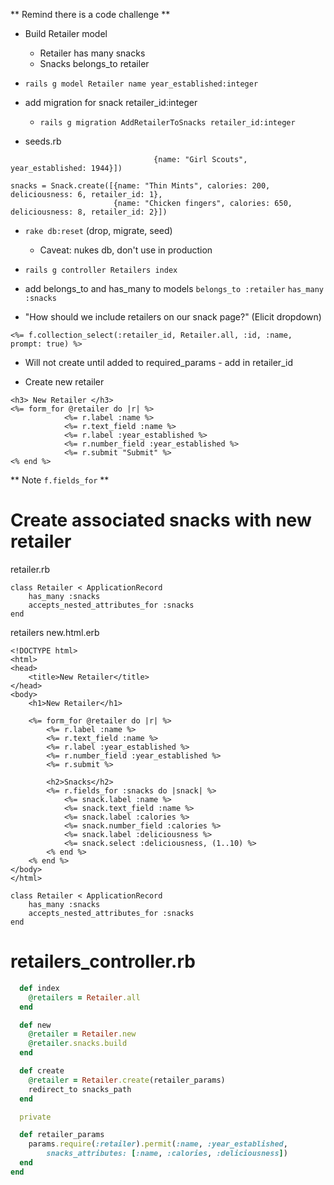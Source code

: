 ** Remind there is a code challenge **

- Build Retailer model
    - Retailer has many snacks
    - Snacks belongs_to retailer

- `rails g model Retailer name year_established:integer`

- add migration for snack retailer_id:integer
    - `rails g migration AddRetailerToSnacks retailer_id:integer`

- seeds.rb

```retailers = Retailer.create([{name: "Hostess", year_established: 1929},
                                {name: "Girl Scouts", year_established: 1944}])

snacks = Snack.create([{name: "Thin Mints", calories: 200, deliciousness: 6, retailer_id: 1},
                       {name: "Chicken fingers", calories: 650, deliciousness: 8, retailer_id: 2}])
```

- `rake db:reset` (drop, migrate, seed) 
    - Caveat:  nukes db, don't use in production

- `rails g controller Retailers index`

- add belongs_to and has_many to models
```belongs_to :retailer```
```has_many :snacks```

- "How should we include retailers on our snack page?" (Elicit dropdown)

```<%= f.collection_select(:retailer_id, Retailer.all, :id, :name, prompt: true) %>```

- Will not create until added to required_params - add in retailer_id

- Create new retailer 
```
<h3> New Retailer </h3>
<%= form_for @retailer do |r| %>
            <%= r.label :name %>
            <%= r.text_field :name %>
            <%= r.label :year_established %>
            <%= r.number_field :year_established %>
            <%= r.submit "Submit" %>
<% end %>
```

** Note `f.fields_for` **

# Create associated snacks with new retailer


retailer.rb

```
class Retailer < ApplicationRecord
    has_many :snacks
    accepts_nested_attributes_for :snacks
end
```

retailers new.html.erb

```
<!DOCTYPE html>
<html>
<head>
    <title>New Retailer</title>
</head>
<body>
    <h1>New Retailer</h1>

    <%= form_for @retailer do |r| %>
        <%= r.label :name %>
        <%= r.text_field :name %>
        <%= r.label :year_established %>
        <%= r.number_field :year_established %>
        <%= r.submit %>

        <h2>Snacks</h2>
        <%= r.fields_for :snacks do |snack| %>
            <%= snack.label :name %>
            <%= snack.text_field :name %>
            <%= snack.label :calories %>
            <%= snack.number_field :calories %>
            <%= snack.label :deliciousness %>
            <%= snack.select :deliciousness, (1..10) %>
        <% end %>
    <% end %>
</body>
</html>
```

```
class Retailer < ApplicationRecord
    has_many :snacks
    accepts_nested_attributes_for :snacks
end
```

# retailers_controller.rb

```rb
  def index
    @retailers = Retailer.all
  end

  def new
    @retailer = Retailer.new
    @retailer.snacks.build
  end

  def create
    @retailer = Retailer.create(retailer_params)
    redirect_to snacks_path
  end

  private

  def retailer_params
    params.require(:retailer).permit(:name, :year_established,
        snacks_attributes: [:name, :calories, :deliciousness])
  end
end
```


